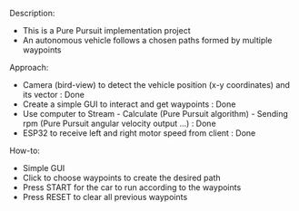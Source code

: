 Description:
- This is a Pure Pursuit implementation project
- An autonomous vehicle follows a chosen paths formed by multiple waypoints

Approach:
- Camera (bird-view) to detect the vehicle position (x-y coordinates) and its vector : Done
- Create a simple GUI to interact and get waypoints : Done
- Use computer to Stream - Calculate (Pure Pursuit algorithm) - Sending rpm (Pure Pursuit angular velocity output ...) : Done
- ESP32 to receive left and right motor speed from client : Done

How-to:
- Simple GUI
- Click to choose waypoints to create the desired path
- Press START for the car to run according to the waypoints
- Press RESET to clear all previous waypoints

